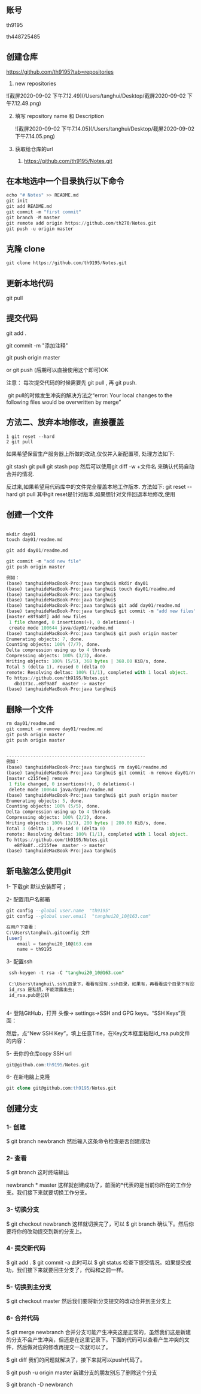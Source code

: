 

## 账号

th9195

th448725485



## 创建仓库

https://github.com/th9195?tab=repositories

1. new repositories

![截屏2020-09-02 下午7.12.49](/Users/tanghui/Desktop/截屏2020-09-02 下午7.12.49.png)



2. 填写 repository name 和 Description

   ![截屏2020-09-02 下午7.14.05](/Users/tanghui/Desktop/截屏2020-09-02 下午7.14.05.png)



3. 获取给仓库的url
   
   1. https://github.com/th9195/Notes.git
   
   







## 在本地选中一个目录执行以下命令

``` python
echo "# Notes" >> README.md
git init
git add README.md
git commit -m "first commit"
git branch -M master
git remote add origin https://github.com/th270/Notes.git
git push -u origin master
```



## 克隆 clone

``` python
git clone https://github.com/th9195/Notes.git

```



## 更新本地代码

git pull 



## 提交代码

git add .

git commit -m "添加注释"

git push origin master

or git push   (后期可以直接使用这个即可)OK





注意： 每次提交代码的时候需要先 git pull ,  再 git push.









​	git pull的时候发生冲突的解决方法之“error: Your local changes to the following files would be overwritten by merge”

##  方法二、放弃本地修改，直接覆盖

```
1 git reset --hard
2 git pull
```





如果希望保留生产服务器上所做的改动,仅仅并入新配置项, 处理方法如下:

git stash
git pull
git stash pop
然后可以使用git diff -w +文件名 来确认代码自动合并的情况.





反过来,如果希望用代码库中的文件完全覆盖本地工作版本. 方法如下:
git reset --hard
git pull
其中git reset是针对版本,如果想针对文件回退本地修改,使用







## 创建一个文件

``` python

mkdir day01
touch day01/readme.md

git add day01/readme.md

git commit -m "add new file"
git push origin master

例如：
(base) tanghuideMacBook-Pro:java tanghui$ mkdir day01
(base) tanghuideMacBook-Pro:java tanghui$ touch day01/readme.md
(base) tanghuideMacBook-Pro:java tanghui$ 
(base) tanghuideMacBook-Pro:java tanghui$ 
(base) tanghuideMacBook-Pro:java tanghui$ git add day01/readme.md
(base) tanghuideMacBook-Pro:java tanghui$ git commit -m "add new files"
[master e8f9a8f] add new files
 1 file changed, 0 insertions(+), 0 deletions(-)
 create mode 100644 java/day01/readme.md
(base) tanghuideMacBook-Pro:java tanghui$ git push origin master
Enumerating objects: 7, done.
Counting objects: 100% (7/7), done.
Delta compression using up to 4 threads
Compressing objects: 100% (3/3), done.
Writing objects: 100% (5/5), 368 bytes | 368.00 KiB/s, done.
Total 5 (delta 1), reused 0 (delta 0)
remote: Resolving deltas: 100% (1/1), completed with 1 local object.
To https://github.com/th9195/Notes.git
   db3173c..e8f9a8f  master -> master
(base) tanghuideMacBook-Pro:java tanghui$ 
```





## 删除一个文件

``` python
rm day01/readme.md
git commit -m remove day01/readme.md
git push origin master
git push origin master


----------------------------------------------------
例如：
(base) tanghuideMacBook-Pro:java tanghui$ rm day01/readme.md 
(base) tanghuideMacBook-Pro:java tanghui$ git commit -m remove day01/readme.md
[master c215fee] remove
 1 file changed, 0 insertions(+), 0 deletions(-)
 delete mode 100644 java/day01/readme.md
(base) tanghuideMacBook-Pro:java tanghui$ git push origin master
Enumerating objects: 5, done.
Counting objects: 100% (5/5), done.
Delta compression using up to 4 threads
Compressing objects: 100% (2/2), done.
Writing objects: 100% (3/3), 280 bytes | 280.00 KiB/s, done.
Total 3 (delta 1), reused 0 (delta 0)
remote: Resolving deltas: 100% (1/1), completed with 1 local object.
To https://github.com/th9195/Notes.git
   e8f9a8f..c215fee  master -> master
(base) tanghuideMacBook-Pro:java tanghui$ 
```







## 新电脑怎么使用git 

1- 下载git 默认安装即可；

2- 配置用户名邮箱

``` sql
git config --global user.name  "th9195"  
git config --global user.email  "tanghui20_10@163.com"

在用户下查看：
C:\Users\tanghui\.gitconfig 文件
[user]
	email = tanghui20_10@163.com
	name = th9195
```



3- 配置ssh

``` sql
 ssh-keygen -t rsa -C "tanghui20_10@163.com"
 
 C:\Users\tanghui\.ssh\目录下，看看有没有.ssh目录，如果有，再看看这个目录下有没有id_rsa和id_rsa.pub这两个文件
 id_rsa 是私钥，不能泄露出去;
 id_rsa.pub是公钥
 
```



4- 登陆GitHub，打开 头像-> settings->SSH and GPG keys，“SSH Keys”页面：

然后，点“New SSH Key”，填上任意Title，在Key文本框里粘贴id_rsa.pub文件的内容：



5- 去你的仓库copy SSH url 

```sql
git@github.com:th9195/Notes.git
```



6- 在新电脑上克隆

``` sql
git clone git@github.com:th9195/Notes.git
```







## 创建分支

### 1- 创建
$ git branch newbranch
然后输入这条命令检查是否创建成功



### 2- 查看
$ git branch
这时终端输出

 newbranch
\* master
这样就创建成功了，前面的*代表的是当前你所在的工作分支。我们接下来就要切换工作分支。



### 3- 切换分支
$ git checkout newbranch
这样就切换完了，可以 $ git branch 确认下。然后你要将你的改动提交到新的分支上。



### 4- 提交新代码
$ git add .
$ git commit -a
此时可以 $ git status 检查下提交情况。如果提交成功，我们接下来就要回主分支了，代码和之前一样。



### 5- 切换到主分支
$ git checkout master
然后我们要将新分支提交的改动合并到主分支上



### 6- 合并代码

$ git merge newbranch
合并分支可能产生冲突这是正常的，虽然我们这是新建的分支不会产生冲突，但还是在这里记录下。下面的代码可以查看产生冲突的文件，然后做对应的修改再提交一次就可以了。


$ git diff
我们的问题就解决了，接下来就可以push代码了。


$ git push -u origin master
新建分支的朋友别忘了删除这个分支


$ git branch -D newbranch